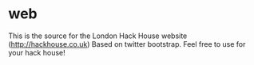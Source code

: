web
===

This is the source for the London Hack House website (http://hackhouse.co.uk)
Based on twitter bootstrap. Feel free to use for your hack house!